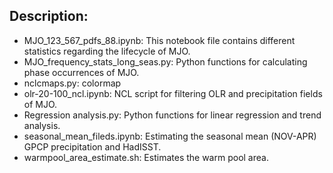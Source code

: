 ## Description:
* MJO_123_567_pdfs_88.ipynb: This notebook file contains different statistics regarding the lifecycle of MJO.
* MJO_frequency_stats_long_seas.py: Python functions for calculating phase occurrences of MJO.
* nclcmaps.py: colormap
* olr-20-100_ncl.ipynb: NCL script for filtering OLR and precipitation fields of MJO.
* Regression analysis.py: Python functions for linear regression and trend analysis.
* seasonal_mean_fileds.ipynb: Estimating the seasonal mean (NOV-APR) GPCP precipitation and HadISST. 
* warmpool_area_estimate.sh: Estimates the warm pool area.


